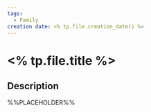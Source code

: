 ```yaml
---
tags:
  - Family
creation date: <% tp.file.creation_date() %>
---
```

# <% tp.file.title %>

## Description

%%PLACEHOLDER%%
